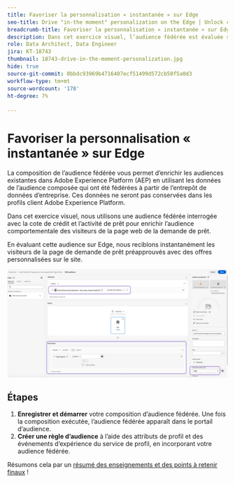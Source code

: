 ```yaml
---
title: Favoriser la personnalisation « instantanée » sur Edge
seo-title: Drive "in-the moment" personalization on the Edge | Unlock cross-channel insights with Federated Audience Composition
breadcrumb-title: Favoriser la personnalisation « instantanée » sur Edge
description: Dans cet exercice visuel, l’audience fédérée est évaluée sur l’Edge en vue d’un reciblage instantané.
role: Data Architect, Data Engineer
jira: KT-18743
thumbnail: 18743-drive-in-the-moment-personalization.jpg
hide: true
source-git-commit: 0bbdc93969b4716407ecf51499d572cb50f5a0d3
workflow-type: tm+mt
source-wordcount: '178'
ht-degree: 7%

---
```



# Favoriser la personnalisation « instantanée » sur Edge

La composition de l’audience fédérée vous permet d’enrichir les audiences existantes dans Adobe Experience Platform (AEP) en utilisant les données de l’audience composée qui ont été fédérées à partir de l’entrepôt de données d’entreprise. Ces données ne seront pas conservées dans les profils client Adobe Experience Platform.

Dans cet exercice visuel, nous utilisons une audience fédérée interrogée avec la cote de crédit et l’activité de prêt pour enrichir l’audience comportementale des visiteurs de la page web de la demande de prêt.

En évaluant cette audience sur Edge, nous reciblons instantanément les visiteurs de la page de demande de prêt préapprouvés avec des offres personnalisées sur le site.

![enrichissement-de-l’audience-Edge](assets/edge-audience-enrich.png)

## Étapes

1. **Enregistrer et démarrer** votre composition d’audience fédérée. Une fois la composition exécutée, l’audience fédérée apparaît dans le portail d’audience.
2. **Créer une règle d’audience** à l’aide des attributs de profil et des événements d’expérience du service de profil, en incorporant votre audience fédérée.

Résumons cela par un [résumé des enseignements et des points à retenir finaux](conclusion.md) !
